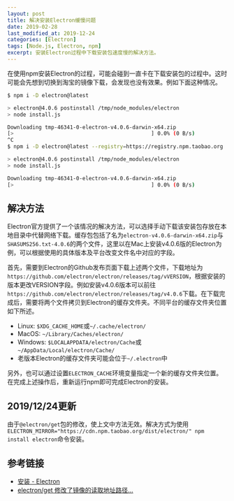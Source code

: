 ```yaml
---
layout: post
title: 解决安装Electron缓慢问题
date: 2019-02-28
last_modified_at: 2019-12-24
categories: [Electron]
tags: [Node.js, Electron, npm]
excerpt: 安装Electron过程中下载安装包速度慢的解决方法。
---
```


在使用npm安装Electron的过程，可能会碰到一直卡在下载安装包的过程中。这时可能会先想到切换到淘宝的镜像下载，会发现也没有效果。例如下面这种情况。

```bash
$ npm i -D electron@latest

> electron@4.0.6 postinstall /tmp/node_modules/electron
> node install.js

Downloading tmp-46341-0-electron-v4.0.6-darwin-x64.zip
[>                                            ] 0.0% (0 B/s)
^C
$ npm i -D electron@latest --registry=https://registry.npm.taobao.org

> electron@4.0.6 postinstall /tmp/node_modules/electron
> node install.js

Downloading tmp-46341-0-electron-v4.0.6-darwin-x64.zip
[>                                            ] 0.0% (0 B/s)
```

## 解决方法

Electron官方提供了一个该情况的解决方法，可以选择手动下载该安装包存放在本地目录中代替网络下载。缓存包包括了名为`electron-v4.0.6-darwin-x64.zip`与`SHASUMS256.txt-4.0.6`的两个文件，这里以在Mac上安装v4.0.6版的Electron为例，可以根据使用的具体版本及平台改变文件名中对应的字段。

首先，需要到Electron的Github发布页面下载上述两个文件，下载地址为`https://github.com/electron/electron/releases/tag/vVERSION`，根据安装的版本更改VERSION字段。例如安装v4.0.6版本可以前往`https://github.com/electron/electron/releases/tag/v4.0.6`下载。在下载完成后，需要将两个文件拷贝到Electron的缓存文件夹。不同平台的缓存文件夹位置如下所述。

- Linux: `$XDG_CACHE_HOME`或`~/.cache/electron/`
- MacOS: `~/Library/Caches/electron/`
- Windows: `$LOCALAPPDATA/electron/Cache`或`~/AppData/Local/electron/Cache/`
- 老版本Electron的缓存文件夹可能会位于`~/.electron`中

另外，也可以通过设置`ELECTRON_CACHE`环境变量指定一个新的缓存文件夹位置。在完成上述操作后，重新运行npm即可完成Electron的安装。

## 2019/12/24更新

由于`@electron/get`包的修改，使上文中方法无效。解决方式为使用`ELECTRON_MIRROR="https://cdn.npm.taobao.org/dist/electron/" npm install electron`命令安装。

## 参考链接

- [安装 - Electron](https://electronjs.org/docs/tutorial/installation)
- [electron/get 修改了镜像的读取地址路径...](https://github.com/cnpm/cnpmjs.org/issues/1530)
